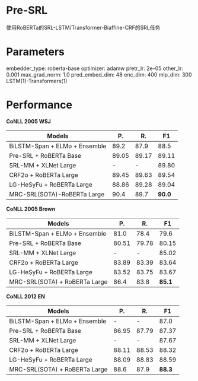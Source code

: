 # Pre-SRL
使用RoBERTa的SRL-LSTM/Transformer-Biaffine-CRF的SRL任务

# Parameters

embedder_type: roberta-base
optimizer: adamw
pretr_lr: 2e-05
other_lr: 0.001
max_grad_norm: 1.0
pred_embed_dim: 48
enc_dim: 400
mlp_dim: 300
LSTM(1)-Transformers(1)

# Performance
**CoNLL 2005 WSJ**

| Models  | P. | R. | F1 |
| ------------- | ------------- |------------- |------------- |
| BiLSTM-Span + ELMo + Ensemble | 89.2  |  87.9   |  88.5
| Pre-SRL + RoBERTa Base | 89.05  |  89.17  | 89.11
| SRL-MM + XLNet Large | -  |  -  | 89.80
| CRF2o + RoBERTa Large | 89.45  | 89.63 |  89.54
| LG-HeSyFu + RoBERTa Large | 88.86    | 89.28 |  89.04
| MRC-SRL(SOTA)-RoBERTa Large  | 90.4  | 89.7 | **90.0**

**CoNLL 2005 Brown**

| Models  | P. | R. | F1 |
| ------------- | ------------- |------------- |------------- |
| BiLSTM-Span + ELMo + Ensemble| 81.0   |  78.4   | 79.6
| Pre-SRL + RoBERTa Base|  80.51   |  79.78 | 80.15
| SRL-MM + XLNet Large | -  |  -  | 85.02
| CRF2o + RoBERTa Large | 83.89  | 83.39 |   83.64
| LG-HeSyFu + RoBERTa Large | 83.52   | 83.75 |   83.67
| MRC-SRL(SOTA) + RoBERTa Large  | 86.4  |  83.8 |  **85.1**

**CoNLL 2012 EN**

| Models  | P. | R. | F1 |
| ------------- | ------------- |------------- |------------- |
| BiLSTM-Span + ELMo + Ensemble |  -    |  -    | 87.0
| Pre-SRL + RoBERTa Base | 86.95    |  87.79   | 87.37
| SRL-MM + XLNet Large | -  |  -  |  87.67
| CRF2o + RoBERTa Large  | 88.11  | 88.53 |  88.32
| LG-HeSyFu + RoBERTa Large | 88.09    | 88.83 |  88.59
| MRC-SRL(SOTA) + RoBERTa Large  | 88.6  |   87.9  |  **88.3**
